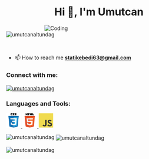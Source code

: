 
<h1 align="center">Hi 👋, I'm Umutcan</h1>
<img align="right" alt="Coding" width="400" src="https://cdn.dribbble.com/users/1162077/screenshots/3848914/programmer.gif">

<p align="left"> <img src="https://komarev.com/ghpvc/?username=umutcanaltundag&label=Profile%20views&color=0e75b6&style=flat" alt="umutcanaltundag" /> </p>

<p align="left"> <a href="https://twitter.com/" target="blank"><img src="https://img.shields.io/twitter/follow/?logo=twitter&style=for-the-badge" alt="" /></a> </p>

- 📫 How to reach me **statikebedi63@gmail.com**

<h3 align="left">Connect with me:</h3>
<p align="left">
<a href="https://linkedin.com/in/umutcanaltundag" target="blank"><img align="center" src="https://raw.githubusercontent.com/rahuldkjain/github-profile-readme-generator/master/src/images/icons/Social/linked-in-alt.svg" alt="umutcanaltundag" height="30" width="40" /></a>
</p>

<h3 align="left">Languages and Tools:</h3>
<p align="left"> <a href="https://www.w3schools.com/css/" target="_blank" rel="noreferrer"> <img src="https://raw.githubusercontent.com/devicons/devicon/master/icons/css3/css3-original-wordmark.svg" alt="css3" width="40" height="40"/> </a> <a href="https://www.w3.org/html/" target="_blank" rel="noreferrer"> <img src="https://raw.githubusercontent.com/devicons/devicon/master/icons/html5/html5-original-wordmark.svg" alt="html5" width="40" height="40"/> </a> <a href="https://developer.mozilla.org/en-US/docs/Web/JavaScript" target="_blank" rel="noreferrer"> <img src="https://raw.githubusercontent.com/devicons/devicon/master/icons/javascript/javascript-original.svg" alt="javascript" width="40" height="40"/> </a> </p>

<p><img align="left" src="https://github-readme-stats.vercel.app/api/top-langs?username=umutcanaltundag&show_icons=true&locale=en&layout=compact" alt="umutcanaltundag" /></p>

<p>&nbsp;<img align="center" src="https://github-readme-stats.vercel.app/api?username=umutcanaltundag&show_icons=true&locale=en" alt="umutcanaltundag" /></p>

<p><img align="center" src="https://github-readme-streak-stats.herokuapp.com/?user=umutcanaltundag&" alt="umutcanaltundag" /></p>
